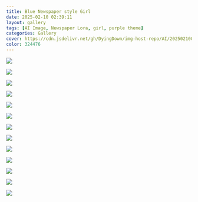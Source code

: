 ```yaml
---
title: Blue Newspaper style Girl
date: 2025-02-10 02:39:11
layout: gallery
tags: [AI Image, Newspaper Lora, girl, purple theme]
categories: Gallery
cover: https://cdn.jsdelivr.net/gh/DyingDown/img-host-repo/AI/202502100246035.png
color: 324476
---
```


![](https://cdn.jsdelivr.net/gh/DyingDown/img-host-repo/AI/202502100246035.png)

![](https://cdn.jsdelivr.net/gh/DyingDown/img-host-repo/AI/202502100249143.png)

![](https://cdn.jsdelivr.net/gh/DyingDown/img-host-repo/AI/202502100252231.png)

![](https://cdn.jsdelivr.net/gh/DyingDown/img-host-repo/AI/202502100251767.png)

![](https://cdn.jsdelivr.net/gh/DyingDown/img-host-repo/AI/202502100250434.png)





![](https://cdn.jsdelivr.net/gh/DyingDown/img-host-repo/AI/202502100245193.png)

![](https://cdn.jsdelivr.net/gh/DyingDown/img-host-repo/AI/202502100252211.png)

![](https://cdn.jsdelivr.net/gh/DyingDown/img-host-repo/AI/202502100245907.png)

![](https://cdn.jsdelivr.net/gh/DyingDown/img-host-repo/AI/202502100250487.png)

![](https://cdn.jsdelivr.net/gh/DyingDown/img-host-repo/AI/202502100252785.png)



![](https://cdn.jsdelivr.net/gh/DyingDown/img-host-repo/AI/202502100245765.png)



![](https://cdn.jsdelivr.net/gh/DyingDown/img-host-repo/AI/202502100244330.png)

![](https://cdn.jsdelivr.net/gh/DyingDown/img-host-repo/AI/202502100249896.png)

